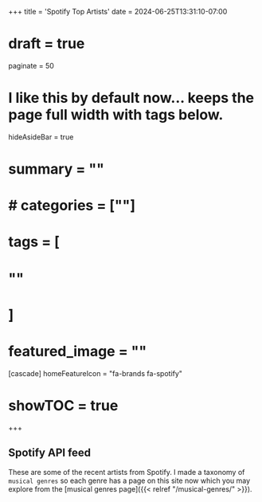 +++
title = 'Spotify Top Artists'
date = 2024-06-25T13:31:10-07:00
# draft = true
paginate = 50
# I like this by default now... keeps the page full width with tags below.
hideAsideBar = true
# summary = ""
# # categories = [""]
# tags = [
  # ""
  # ]
# featured_image = ""
[cascade]
  homeFeatureIcon = "fa-brands fa-spotify"
# showTOC = true
+++

## Spotify API feed

These are some of the recent artists from Spotify. I made a taxonomy of `musical genres` so each genre has a page on this site now which you may explore from the [musical genres page]({{< relref "/musical-genres/" >}}).

<!--more-->